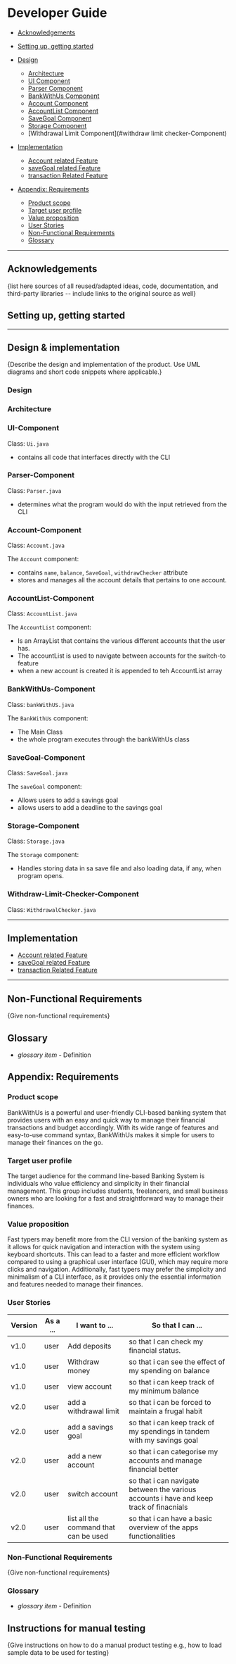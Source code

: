 # Developer Guide

* [Acknowledgements](#acknowledgements)
* [Setting up, getting started](#setting-up-getting-started)
* [Design](#design)
    * [Architecture](#architecture)
    * [UI Component](#UI-Component)
    * [Parser Component](#parser-component)
    * [BankWithUs Component](#bankwithus-component)
    * [Account Component](#account-component)
    * [AccountList Component](#accountlist-component)
    * [SaveGoal Component](#saveGoal-component)
    * [Storage Component](#storage-component)
    * [Withdrawal Limit Component](#withdraw limit checker-Component)
* [Implementation](#implementation)
    * [Account related Feature](#Account-feature)
    * [saveGoal related Feature](#SaveGoal-feature)
    * [transaction Related Feature](#transaction-feature)

* [Appendix: Requirements](#appendix-requirements)
    * [Product scope](#product-scope)
    * [Target user profile](#target-user-profile)
    * [Value proposition](#value-proposition)
    * [User Stories](#user-stories)
    * [Non-Functional Requirements](#non-functional-requirements)
    * [Glossary](#glossary)

---



## Acknowledgements

{list here sources of all reused/adapted ideas, code, documentation, and third-party libraries -- include links to the original source as well}

## Setting up, getting started

---

## Design & implementation

{Describe the design and implementation of the product. Use UML diagrams and short code snippets where applicable.}

### Design

### Architecture


### UI-Component
Class: `Ui.java`

*  contains all code that interfaces directly with the CLI

### Parser-Component
Class: `Parser.java`

* determines what the program would do with the input retrieved from the CLI

### Account-Component
Class: `Account.java`

The `Account` component:

* contains `name`, `balance`, `SaveGoal`, `withdrawChecker` attribute
* stores and manages all the account details that pertains to one account.

### AccountList-Component

Class: `AccountList.java`

The `AccountList` component:

* Is an ArrayList<Accounts> that contains the various different accounts that the user has.
* The accountList is used to navigate between accounts for the switch-to feature
* when a new account is created it is appended to teh AccountList array

### BankWithUs-Component
Class: `bankWithUS.java`

The `BankWithUs` component:

* The Main Class
* the whole program executes through the bankWithUs class

### SaveGoal-Component
Class: `SaveGoal.java`

The `saveGoal` component:

* Allows users to add a savings goal
* allows users to add a deadline to the savings goal

### Storage-Component
Class: `Storage.java`

The `Storage` component:

* Handles storing data in sa save file and also loading data, if any, when program opens.

### Withdraw-Limit-Checker-Component
Class: `WithdrawalChecker.java`

---

## Implementation
* [Account related Feature](#account-feature)
* [saveGoal related Feature](#savegoal-feature)
* [transaction Related Feature](#transaction-feature)

---

## Non-Functional Requirements

{Give non-functional requirements}

## Glossary

* *glossary item* - Definition

## Appendix: Requirements

### Product scope

BankWithUs is a powerful and user-friendly CLI-based banking system 
that provides users with an easy and quick way to manage their financial 
transactions and budget accordingly. With its wide range of features and 
easy-to-use command syntax, BankWithUs makes it simple for users to manage their finances on the go.


### Target user profile

The target audience for the command line-based Banking System is individuals who value 
efficiency and simplicity in their financial management. This group includes students, 
freelancers, and small business owners who are looking for a fast and straightforward way to manage their finances.


### Value proposition

Fast typers may benefit more from the CLI 
version of the banking system as it allows for 
quick navigation and interaction with the system using keyboard shortcuts. 
This can lead to a faster and more efficient workflow compared to using a graphical user interface (GUI), 
which may require more clicks and navigation. Additionally, fast typers may prefer the simplicity and 
minimalism of a CLI interface, as it provides only the essential information and features needed to manage their finances.


### User Stories

| Version | As a ... | I want to ...                            | So that I can ...                                                                       |
|---------|----------|------------------------------------------|-----------------------------------------------------------------------------------------|
| v1.0    | user     | Add deposits                             | so that I can check my financial status.                                                |
| v1.0    | user     | Withdraw money                           | so that i can see the effect of my spending on balance                                  |
| v1.0    | user     | view account                             | so that i can keep track of my minimum balance                                          |
| v2.0    | user     | add a withdrawal limit                   | so that i can be forced to maintain a frugal habit                                      |
| v2.0    | user     | add a savings goal                       | so that i can keep track of my spendings in tandem with my savings goal                 |
| v2.0    | user     | add a new account                        | so that i can categorise my accounts and manage financial better                        |
| v2.0    | user     | switch account                           | so that i can navigate between the various accounts i have and keep track of finacnials |
| v2.0    | user     | list all the command that can be used    | so that i can have a basic overview of the apps functionalities                         |


### Non-Functional Requirements

{Give non-functional requirements}

### Glossary

* *glossary item* - Definition

## Instructions for manual testing

{Give instructions on how to do a manual product testing e.g., how to load sample data to be used for testing}
